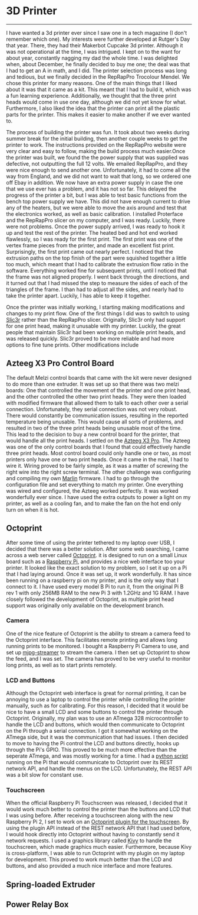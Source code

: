 # 3D Printer
---

I have wanted a 3d printer ever since I saw one in a tech magazine (I don't remember which one). My interests were further developed at Rutger's Day that year. There, they had their Makerbot Cupcake 3d printer. Although it was not operational at the time, I was intrigued. I kept on to the want for about year, constantly nagging my dad the whole time. I was delighted when, about December, he finally decided to buy me one; the deal was that I had to get an A in math, and I did. The printer selection process was long and tedious, but we finally decided in the RepRapPro Trocolour Mendel. We chose this printer for many reasons. One of the main things that I liked about it was that it came as a kit. This meant that I had to build it, which was a fun learning experience. Additionally, we thought that the three print heads would come in use one day, although we did not yet know for what. Furthermore, I also liked the idea that the printer can print all the plastic parts for the printer. This makes it easier to make another if we ever wanted to.

The process of building the printer was fun. It took about two weeks during summer break for the initial building, then another couple weeks to get the printer to work. The instructions provided on the RepRapPro website were very clear and easy to follow, making the build process much easier.Once the printer was built, we found the the power supply that was supplied was defective, not outputting the full 12 volts. We emailed RepRapPro, and they were nice enough to send another one. Unfortunately, it had to come all the way from England, and we did not want to wait that long, so we ordered one off Ebay in addition. We now have an extra power supply in case the one that we use ever has a problem, and it has not so far. This delayed the progress of the printer a bit, but I was able to test basic functions from the bench top power supply we have. This did not have enough current to drive any of the heaters, but we were able to move the axis around and test that the electronics worked, as well as basic calibration. I installed Proterface and the RepRapPro slicer on my computer, and I was ready. Luckily, there were not problems. Once the power supply arrived, I was ready to hook it up and test the rest of the printer. The heated bed and hot end worked flawlessly, so I was ready for the first print. The first print was one of the vertex frame pieces from the printer, and made an excellent fist print. Surprisingly, the first print came out nearly perfect. I noticed that the extrusion paths on the top finish of the part were squished together a little too much, which meant that I had to calibrate the extrusion flow ratio in the software. Everything worked fine for subsequent prints, until I noticed that the frame was not aligned properly. I went back through the directions, and it turned out that I had missed the step to measure the sides of each of the triangles of the frame. I than had to adjust all the sides, and nearly had to take the printer apart. Luckily, I has able to keep it together.

Once the printer was initially working, I starting making modifications and changes to my print flow. One of the first things I did was to switch to using [Slic3r](slic3r.org) rather than the RepRapPro slicer. Originally, Slic3r only had support for one print head, making it unusable with my printer. Luckily, the great people that maintain Slic3r had been working on multiple print heads, and was released quickly. Slic3r proved to be more reliable and had more options to fine tune prints. Other modifications include

## Azteeg X3 Pro Control Board

The default Melzi control boards that came with the kit were never designed to do more than one extruder. It was set up so that there was two melzi boards: One that controlled the movement of the printer and one print head, and the other controlled the other two print heads. They were then loaded with modified firmware that allowed them to talk to each other over a serial connection. Unfortunately, they serial connection was not very robust. There would constantly be communication issues, resulting in the reported temperature being unusable. This would cause all sorts of problems, and resulted in two of the three print heads being unusable most of the time. This lead to the decision to buy a new control board for the printer, that would handle all the print heads. I settled on the [Azteeg X3 Pro](https://www.panucatt.com/Azteeg_X3_Pro_p/ax3pro.htm). The Azteeg was one of the only control boards that I found that could effectively handle three print heads. Most control board could only handle one or two, as most printers only have one or two print heads. Once it came in the mail, I had to wire it. Wiring proved to be fairly simple, as it was a matter of screwing the right wire into the right screw terminal. The other challenge was configuring and compiling my own [Marlin](https://github.com/MarlinFirmware/Marlin) firmware. I had to go through the configuration file and set everything to match my printer. One everything was wired and configured, the Azteeg worked perfectly. It was worked wonderfully ever since. I have used the extra outputs to power a light on my printer, as well as a cooling fan, and to make the fan on the hot end only turn on when it is hot.

## Octoprint

After some time of using the printer tethered to my laptop over USB, I decided that there was a better solution. After some web searching, I came across a web server called [Octoprint](https://github.com/foosel/OctoPrint). it is designed to run on a small Linux board such as a [Raspberry Pi](raspberrypi.org), and provides a nice web interface too your printer. It looked like the exact solution to my problem, so I set it up on a Pi that I had laying around. Once it was set up, it work wonderfully. It has since been running on a raspberry pi on my printer, and is the only way that I connect to it. I have used every model B Pi to run it, from the original Pi B rev 1 with only 256MB RAM to the new Pi 3 with 1.2GHz and 1G RAM. I have closely followed the development of Octoprint, as multiple print head support was originally only available on the development branch.

### Camera

One of the nice feature of Octoprint is the ability to stream a camera feed to the Octoprint interface. This facilitates remote printing and allows long running prints to be monitored. I bought a Raspberry Pi Camera to use, and set up [mjpg-streamer](https://github.com/jacksonliam/mjpg-streamer) to stream the camera. I then set up Octoprint to show the feed, and I was set. The camera has proved to be very useful to monitor long prints, as well as to start prints remotely.

### LCD and Buttons

Although the Octoprint web interface is great for normal printing, it can be annoying to use a laptop to control the printer while controlling the printer manually, such as for calibrating. For this reason, I decided that it would be nice to have a small LCD and some buttons to control the printer through Octoprint. Originally, my plan was to use an ATmega 328 microcontroller to handle the LCD and buttons, which would then communicate to Octoprint on the Pi through a serial connection. I got it somewhat working on the ATmega side, but it was the communication that had issues. I then decided to move to having the Pi control the LCD and buttons directly, hooks up through the Pi's GPIO. This proved to be much more effective than the seperate ATmega, and was mostly working for a time. I had a [python script](https://github.com/chickenchuck040/OctoPrint-LcdController) running on the Pi that would communicate to Octoprint over its REST network API, and handle the menus on the LCD. Unfortunately, the REST API was a bit slow for constant use.

### Touchscreen

When the official Raspberry Pi Touchscreen was released, I decided that it would work much better to control the printer than the buttons and LCD that I was using before. After receiving a touchscreen along with the new Raspberry Pi 2, I set to work on an [Octoprint plugin for the touchscreen](https://github.com/chickenchuck040/OctoPrint-Lcd). By using the plugin API instead of the REST network API that I had used before, I would hook directly into Octoprint without having to constantly send it network requests. I used a graphics library called [Kivy](kivy.org) to handle the touchscreen, which made graphics much easier. Furthermore, because Kivy is cross-platform, I was able to run Octoprint with my plugin on my laptop for development. This proved to work much better than the LCD and buttons, and also provided a much nice interface and more features.

## Spring-loaded Extruder



## Power Relay Box
